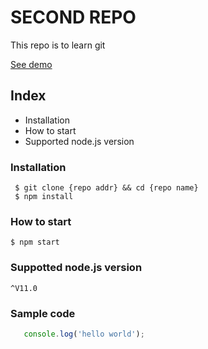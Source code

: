 # SECOND REPO

This repo is to learn git

[See demo](https://www.google.com)

## Index

- Installation
- How to start
- Supported node.js version

### Installation

```shell
 $ git clone {repo addr} && cd {repo name}
 $ npm install

```

### How to start

`$ npm start`

### Suppotted node.js version

`^V11.0`

### Sample code

```javascript
   console.log('hello world');
```


